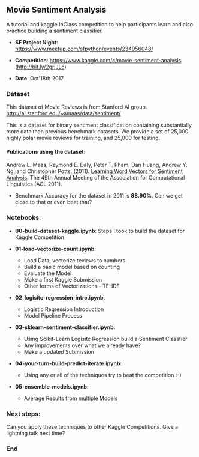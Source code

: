 ## Movie Sentiment Analysis


A tutorial and kaggle InClass competition to help participants learn and also practice building a sentiment classifier.

* **SF Project Night**: https://www.meetup.com/sfpython/events/234956048/

* **Competition**: https://www.kaggle.com/c/movie-sentiment-analysis (http://bit.ly/2grjJLc)

* **Date**: Oct'18th 2017


### Dataset

This dataset of Movie Reviews is from Stanford AI group.  http://ai.stanford.edu/~amaas/data/sentiment/

This is a dataset for binary sentiment classification containing substantially more data than previous benchmark datasets. We provide a set of 25,000 highly polar movie reviews for training, and 25,000 for testing.

#### Publications using the dataset:

Andrew L. Maas, Raymond E. Daly, Peter T. Pham, Dan Huang, Andrew Y. Ng, and Christopher Potts. (2011). [Learning Word Vectors for Sentiment Analysis](http://ai.stanford.edu/~amaas/papers/wvSent_acl2011.pdf). The 49th Annual Meeting of the Association for Computational Linguistics (ACL 2011).

* Benchmark Accuracy for the dataset in 2011 is **88.90%**.  Can we get close to that or even beat that?


### Notebooks:

* **00-build-dataset-kaggle.ipynb**:
Steps I took to build the dataset for Kaggle Competition


* **01-load-vectorize-count.ipynb**:
    * Load Data, vectorize reviews to numbers
    * Build a basic model based on counting
    * Evaluate the Model
    * Make a first Kaggle Submission
    * Other forms of Vectorizations - TF-IDF

* **02-logisitc-regression-intro.ipynb**:
    * Logistic Regression Introduction
    * Model Pipeline Process

* **03-sklearn-sentiment-classifier.ipynb**:
    * Using Scikit-Learn Logisitc Regression build a Sentiment Classfier
    * Any improvements over what we already have?
    * Make a updated Submission

* **04-your-turn-build-predict-iterate.ipynb**:
    * Using any or all of the techniques try to beat the competition :-)

* **05-ensemble-models.ipynb**:
    * Average Results from multiple Models

### Next steps:

Can you apply these techniques to other Kaggle Competitions.  Give a lightning talk next time?

### End
